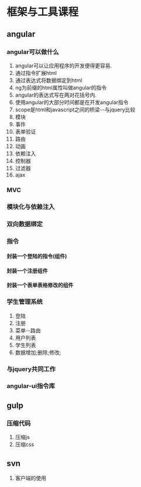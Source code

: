 # 框架与工具课程

## angular
### angular可以做什么
1. angular可以让应用程序的开发便得更容易.
2. 通过指令扩展html
3. 通过表达式将数据绑定到html
4. ng为前缀的html属性叫做angular的指令
5. angular的表达式写在两对花括号内.
6. 使用angular的大部分时间都是在开发angular指令
7. scope是html和javascript之间的桥梁--与jquery比较
8. 模块
9. 事件
10. 表单验证
11. 路由
12. 动画
13. 依赖注入
14. 控制器
15. 过滤器
16. ajax




### MVC

### 模块化与依赖注入

### 双向数据绑定

### 指令

#### 封装一个登陆的指令(组件)
#### 封装一个注册组件
#### 封装一个表单表格修改的组件

### 学生管理系统
1. 登陆
2. 注册
3. 菜单--路由
4. 用户列表
5. 学生列表
6. 数据增加;删除;修改;

### 与jquery共同工作

### angular-ui指令库

## gulp

### 压缩代码
1. 压缩js
2. 压缩css

## svn
1. 客户端的使用
